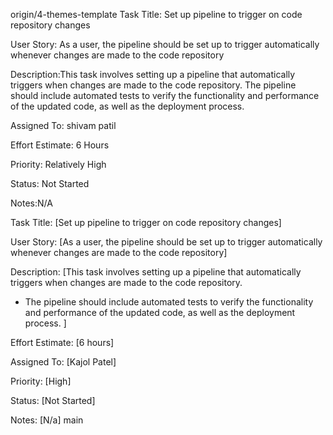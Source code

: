  origin/4-themes-template
Task Title: Set up pipeline to trigger on code repository changes

User Story: As a user, the pipeline should be set up to trigger automatically whenever changes are made to the code repository

Description:This task involves setting up a pipeline that automatically triggers when changes are made to the code repository.
           The pipeline should include automated tests to verify the functionality and performance of the updated code, as well as the deployment process.

Assigned To: shivam patil
 

Effort Estimate: 6 Hours

Priority: Relatively High

Status: Not Started

Notes:N/A

Task Title: [Set up pipeline to trigger on code repository changes]

User Story: [As a user, the pipeline should be set up to trigger automatically whenever changes are made to the code repository]

Description: [This task involves setting up a pipeline that automatically triggers when changes are made to the code repository.
* The pipeline should include automated tests to verify the functionality and performance of the updated code, as well as the deployment process.
]

Effort Estimate: [6 hours]

Assigned To: [Kajol Patel]

Priority: [High]

Status: [Not Started]

Notes: [N/a]
 main
